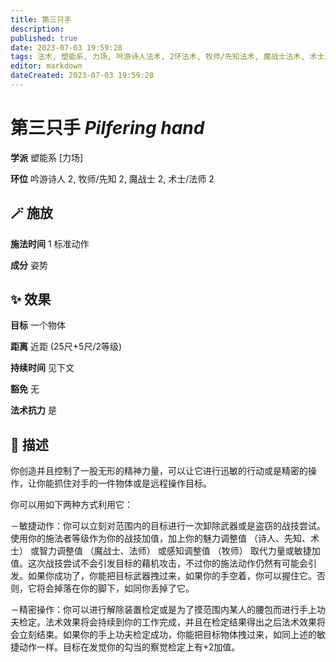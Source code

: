 ```yaml
---
title: 第三只手
description: 
published: true
date: 2023-07-03 19:59:28
tags: 法术, 塑能系, 力场, 吟游诗人法术, 2环法术, 牧师/先知法术, 魔战士法术, 术士/法师法术
editor: markdown
dateCreated: 2023-07-03 19:59:28
---
```


# **第三只手** *Pilfering hand*

**学派** 塑能系 \[力场\] 

**环位** 吟游诗人 2, 牧师/先知 2, 魔战士 2, 术士/法师 2

## 🪄 施放

**施法时间** 1 标准动作

**成分** 姿势

## ✨ 效果 

**目标** 一个物体 

**距离** 近距 (25尺+5尺/2等级)  

**持续时间** 见下文 

**豁免** 无

**法术抗力** 是

## 📖 描述

你创造并且控制了一股无形的精神力量，可以让它进行迅敏的行动或是精密的操作，让你能抓住对手的一件物体或是远程操作目标。

你可以用如下两种方式利用它：

－敏捷动作：你可以立刻对范围内的目标进行一次卸除武器或是盗窃的战技尝试。使用你的施法者等级作为你的战技加值，加上你的魅力调整值 （诗人、先知、术士） 或智力调整值 （魔战士、法师） 或感知调整值 （牧师） 取代力量或敏捷加值。这次战技尝试不会引发目标的藉机攻击，不过你的施法动作仍然有可能会引发。如果你成功了，你能把目标武器拽过来，如果你的手空着，你可以握住它。否则，它将会掉落在你的脚下，如同你丢掉了它。

－精密操作：你可以进行解除装置检定或是为了摸范围内某人的腰包而进行手上功夫检定。法术效果将会持续到你的工作完成，并且在检定结果得出之后法术效果将会立刻结束。如果你的手上功夫检定成功，你能把目标物体拽过来，如同上述的敏捷动作一样。目标在发觉你的勾当的察觉检定上有+2加值。
    